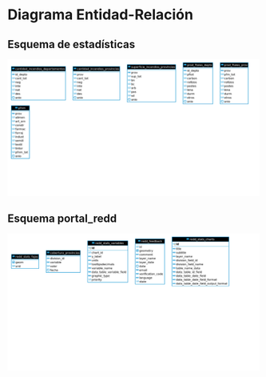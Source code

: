 # Diagrama Entidad-Relación

## Esquema de estadísticas

![](_images/estadisticas_e_r.png)

## Esquema portal_redd

![](_images/portal_redd_e_r.png)